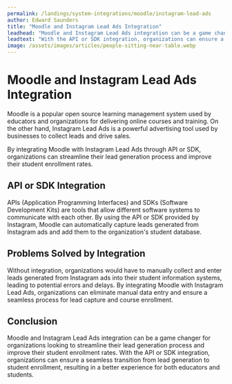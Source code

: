```yaml
---
permalink: /landings/system-integrations/moodle/instagram-lead-ads
author: Edward Saunders
title: "Moodle and Instagram Lead Ads Integration"
leadhead: "Moodle and Instagram Lead Ads integration can be a game changer for organizations looking to streamline their lead generation process and improve their student enrollment rates"
leadtext: "With the API or SDK integration, organizations can ensure a seamless transition from lead generation to student enrollment, resulting in a better experience for both educators and students."
image: /assets/images/articles/people-sitting-near-table.webp
---
```

<div class="arttext">	<h1>Moodle and Instagram Lead Ads Integration</h1>
	<p>Moodle is a popular open source learning management system used by educators and organizations for delivering online courses and training. On the other hand, Instagram Lead Ads is a powerful advertising tool used by businesses to collect leads and drive sales.</p>
	<p>By integrating Moodle with Instagram Lead Ads through API or SDK, organizations can streamline their lead generation process and improve their student enrollment rates.</p>
	<h2>API or SDK Integration</h2>
	<p>APIs (Application Programming Interfaces) and SDKs (Software Development Kits) are tools that allow different software systems to communicate with each other. By using the API or SDK provided by Instagram, Moodle can automatically capture leads generated from Instagram ads and add them to the organization's student database.</p>
	<h2>Problems Solved by Integration</h2>
	<p>Without integration, organizations would have to manually collect and enter leads generated from Instagram ads into their student information systems, leading to potential errors and delays. By integrating Moodle with Instagram Lead Ads, organizations can eliminate manual data entry and ensure a seamless process for lead capture and course enrollment.</p>
	<h2>Conclusion</h2>
	<p>Moodle and Instagram Lead Ads integration can be a game changer for organizations looking to streamline their lead generation process and improve their student enrollment rates. With the API or SDK integration, organizations can ensure a seamless transition from lead generation to student enrollment, resulting in a better experience for both educators and students.</p>
</div>